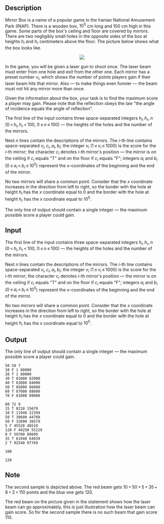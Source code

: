 ## Description

<div><p>Mirror Box is a name of a popular game in the Iranian National Amusement Park (INAP). There is a wooden box, <span class="tex-span">10<sup class="upper-index">5</sup></span> cm long and <span class="tex-span">100</span> cm high in this game. Some parts of the box's ceiling and floor are covered by mirrors. There are two negligibly small holes in the opposite sides of the box at heights <span class="tex-span"><i>h</i><sub class="lower-index"><i>l</i></sub></span> and <span class="tex-span"><i>h</i><sub class="lower-index"><i>r</i></sub></span> centimeters above the floor. The picture below shows what the box looks like.</p><center> <img class="tex-graphics" src="file://zQ4G9T8s.png" style="max-width: 100.0%;max-height: 100.0%;"> </center><p>In the game, you will be given a laser gun to shoot once. The laser beam must enter from one hole and exit from the other one. Each mirror has a preset number <span class="tex-span"><i>v</i><sub class="lower-index"><i>i</i></sub></span>, which shows the number of points players gain if their laser beam hits that mirror. Also — to make things even funnier — the beam must <span class="tex-font-style-bf">not</span> hit any mirror more than once.</p><p>Given the information about the box, your task is to find the maximum score a player may gain. Please note that the reflection obeys the law "the angle of incidence equals the angle of reflection".</p></div><div class="input-specification"><p>The first line of the input contains three space-separated integers <span class="tex-span"><i>h</i><sub class="lower-index"><i>l</i></sub>, <i>h</i><sub class="lower-index"><i>r</i></sub>, <i>n</i></span> (<span class="tex-span">0 &lt; <i>h</i><sub class="lower-index"><i>l</i></sub>, <i>h</i><sub class="lower-index"><i>r</i></sub> &lt; 100</span>, <span class="tex-span">0 ≤ <i>n</i> ≤ 100</span>) — the heights of the holes and the number of the mirrors.</p><p>Next <span class="tex-span"><i>n</i></span> lines contain the descriptions of the mirrors. The <span class="tex-span"><i>i</i></span>-th line contains space-separated <span class="tex-span"><i>v</i><sub class="lower-index"><i>i</i></sub>, <i>c</i><sub class="lower-index"><i>i</i></sub>, <i>a</i><sub class="lower-index"><i>i</i></sub>, <i>b</i><sub class="lower-index"><i>i</i></sub></span>; the integer <span class="tex-span"><i>v</i><sub class="lower-index"><i>i</i></sub></span> (<span class="tex-span">1 ≤ <i>v</i><sub class="lower-index"><i>i</i></sub> ≤ 1000</span>) is the score for the <span class="tex-span"><i>i</i></span>-th mirror; the character <span class="tex-span"><i>c</i><sub class="lower-index"><i>i</i></sub></span> denotes <span class="tex-span"><i>i</i></span>-th mirror's position — the mirror is on the ceiling if <span class="tex-span"><i>c</i><sub class="lower-index"><i>i</i></sub></span> equals "<span class="tex-font-style-tt">T</span>" and on the floor if <span class="tex-span"><i>c</i><sub class="lower-index"><i>i</i></sub></span> equals "<span class="tex-font-style-tt">F</span>"; integers <span class="tex-span"><i>a</i><sub class="lower-index"><i>i</i></sub></span> and <span class="tex-span"><i>b</i><sub class="lower-index"><i>i</i></sub></span> (<span class="tex-span">0 ≤ <i>a</i><sub class="lower-index"><i>i</i></sub> &lt; <i>b</i><sub class="lower-index"><i>i</i></sub> ≤ 10<sup class="upper-index">5</sup></span>) represent the <span class="tex-span"><i>x</i></span>-coordinates of the beginning and the end of the mirror.</p><p>No two mirrors will share a common point. Consider that the <span class="tex-span"><i>x</i></span> coordinate increases in the direction from left to right, so the border with the hole at height <span class="tex-span"><i>h</i><sub class="lower-index"><i>l</i></sub></span> has the <span class="tex-span"><i>x</i></span> coordinate equal to 0 and the border with the hole at height <span class="tex-span"><i>h</i><sub class="lower-index"><i>r</i></sub></span> has the <span class="tex-span"><i>x</i></span> coordinate equal to <span class="tex-span">10<sup class="upper-index">5</sup></span>.</p></div><div class="output-specification"><p>The only line of output should contain a single integer — the maximum possible score a player could gain.</p></div>

## Input

<p>The first line of the input contains three space-separated integers <span class="tex-span"><i>h</i><sub class="lower-index"><i>l</i></sub>, <i>h</i><sub class="lower-index"><i>r</i></sub>, <i>n</i></span> (<span class="tex-span">0 &lt; <i>h</i><sub class="lower-index"><i>l</i></sub>, <i>h</i><sub class="lower-index"><i>r</i></sub> &lt; 100</span>, <span class="tex-span">0 ≤ <i>n</i> ≤ 100</span>) — the heights of the holes and the number of the mirrors.</p><p>Next <span class="tex-span"><i>n</i></span> lines contain the descriptions of the mirrors. The <span class="tex-span"><i>i</i></span>-th line contains space-separated <span class="tex-span"><i>v</i><sub class="lower-index"><i>i</i></sub>, <i>c</i><sub class="lower-index"><i>i</i></sub>, <i>a</i><sub class="lower-index"><i>i</i></sub>, <i>b</i><sub class="lower-index"><i>i</i></sub></span>; the integer <span class="tex-span"><i>v</i><sub class="lower-index"><i>i</i></sub></span> (<span class="tex-span">1 ≤ <i>v</i><sub class="lower-index"><i>i</i></sub> ≤ 1000</span>) is the score for the <span class="tex-span"><i>i</i></span>-th mirror; the character <span class="tex-span"><i>c</i><sub class="lower-index"><i>i</i></sub></span> denotes <span class="tex-span"><i>i</i></span>-th mirror's position — the mirror is on the ceiling if <span class="tex-span"><i>c</i><sub class="lower-index"><i>i</i></sub></span> equals "<span class="tex-font-style-tt">T</span>" and on the floor if <span class="tex-span"><i>c</i><sub class="lower-index"><i>i</i></sub></span> equals "<span class="tex-font-style-tt">F</span>"; integers <span class="tex-span"><i>a</i><sub class="lower-index"><i>i</i></sub></span> and <span class="tex-span"><i>b</i><sub class="lower-index"><i>i</i></sub></span> (<span class="tex-span">0 ≤ <i>a</i><sub class="lower-index"><i>i</i></sub> &lt; <i>b</i><sub class="lower-index"><i>i</i></sub> ≤ 10<sup class="upper-index">5</sup></span>) represent the <span class="tex-span"><i>x</i></span>-coordinates of the beginning and the end of the mirror.</p><p>No two mirrors will share a common point. Consider that the <span class="tex-span"><i>x</i></span> coordinate increases in the direction from left to right, so the border with the hole at height <span class="tex-span"><i>h</i><sub class="lower-index"><i>l</i></sub></span> has the <span class="tex-span"><i>x</i></span> coordinate equal to 0 and the border with the hole at height <span class="tex-span"><i>h</i><sub class="lower-index"><i>r</i></sub></span> has the <span class="tex-span"><i>x</i></span> coordinate equal to <span class="tex-span">10<sup class="upper-index">5</sup></span>.</p>

## Output

<p>The only line of output should contain a single integer — the maximum possible score a player could gain.</p>





```input1
50 50 7
10 F 1 80000
20 T 1 80000
30 T 81000 82000
40 T 83000 84000
50 T 85000 86000
60 T 87000 88000
70 F 81000 89000

```




```input2
80 72 9
15 T 8210 15679
10 F 11940 22399
50 T 30600 44789
50 F 32090 36579
5 F 45520 48519
120 F 49250 55229
8 F 59700 80609
35 T 61940 64939
2 T 92540 97769

```




```output1
100

```




```output2
120

```



## Note

<p>The second sample is depicted above. The red beam gets <span class="tex-span">10 + 50 + 5 + 35 + 8 + 2 = 110</span> points and the blue one gets <span class="tex-span">120</span>.</p><p><span class="tex-font-style-bf">The red beam on the picture given in the statement shows how the laser beam can go approximately, this is just illustration how the laser beam can gain score. So for the second sample there is no such beam that gain score 110.</span></p>
